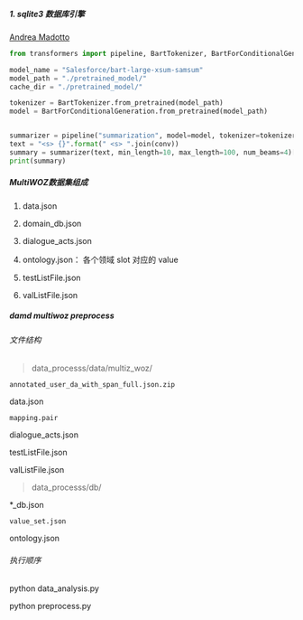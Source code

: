 ##### 1. sqlite3 数据库引擎

[Andrea Madotto](https://dblp.uni-trier.de/pid/174/2905.html)

```python
from transformers import pipeline, BartTokenizer, BartForConditionalGeneration

model_name = "Salesforce/bart-large-xsum-samsum"
model_path = "./pretrained_model/"
cache_dir = "./pretrained_model/"

tokenizer = BartTokenizer.from_pretrained(model_path)
model = BartForConditionalGeneration.from_pretrained(model_path)


summarizer = pipeline("summarization", model=model, tokenizer=tokenizer, device=0)
text = "<s> {}".format(" <s> ".join(conv))
summary = summarizer(text, min_length=10, max_length=100, num_beams=4)[0]["summary_text"]
print(summary)
```

##### MultiWOZ数据集组成

1. data.json

2. domain_db.json
3. dialogue_acts.json
4. ontology.json： 各个领域 slot 对应的 value
5. testListFile.json
6. valListFile.json

##### damd multiwoz preprocess

###### 文件结构

> data_processs/data/multiz_woz/

`annotated_user_da_with_span_full.json.zip`

data.json

`mapping.pair`

dialogue_acts.json

testListFile.json

valListFile.json

>  data_processs/db/

*_db.json

`value_set.json`

ontology.json

###### 执行顺序

python data_analysis.py

python preprocess.py
